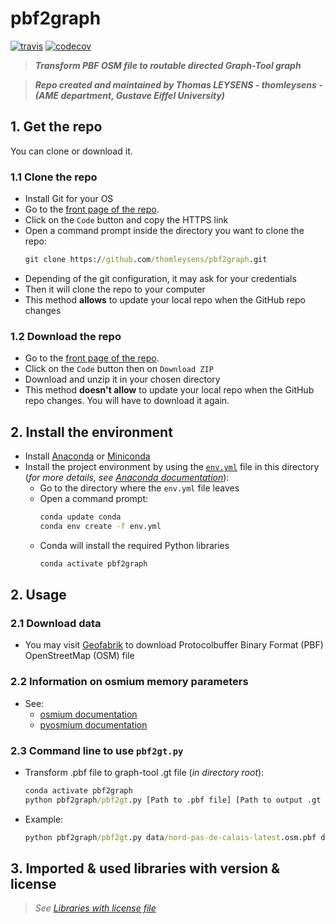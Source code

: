 # pbf2graph

[![travis](https://img.shields.io/travis/thomleysens/pbf2graph.svg)](https://travis-ci.org/thomleysens/pbf2graph)
[![codecov](https://codecov.io/gh/thomleysens/pbf2graph/branch/master/graph/badge.svg)](https://codecov.io/gh/thomleysens/pbf2graph)

> ***Transform PBF OSM file to routable directed Graph-Tool graph***

> ***Repo created and maintained by Thomas LEYSENS - thomleysens - (AME department, Gustave Eiffel University)***

## 1. Get the repo
You can clone or download it.

### 1.1 Clone the repo
* Install Git for your OS
* Go to the [front page of the repo](https://github.com/thomleysens/pbf2graph).
* Click on the ```Code``` button and copy the HTTPS link
* Open a command prompt inside the directory you want to clone the repo:
  ```cmd
  git clone https://github.com/thomleysens/pbf2graph.git
  ```
* Depending of the git configuration, it may ask for your credentials
* Then it will clone the repo to your computer
* This method **allows** to update your local repo when the GitHub repo changes

### 1.2 Download the repo
* Go to the [front page of the repo](https://github.com/thomleysens/pbf2graph).
* Click on the ```Code``` button then on ```Download ZIP```
* Download and unzip it in your chosen directory
* This method **doesn't allow** to update your local repo when the GitHub repo changes. You will have to download it again.

## 2. Install the environment
* Install [Anaconda](https://docs.anaconda.com/anaconda/install/) or [Miniconda](https://docs.conda.io/en/latest/miniconda.html)
* Install the project environment by using the [```env.yml```](env.yml) file in this directory (*for more details, see [Anaconda documentation](https://docs.conda.io/projects/conda/en/latest/user-guide/tasks/manage-environments.html#creating-an-environment-from-an-environment-yml-file)*):
  * Go to the directory where the ```env.yml``` file leaves
  * Open a command prompt:
    ```cmd
    conda update conda
    conda env create -f env.yml
    ```
  * Conda will install the required Python libraries
	```cmd
	conda activate pbf2graph
	```

## 2. Usage

### 2.1 Download data

* You may visit [Geofabrik](https://download.geofabrik.de/) to download Protocolbuffer Binary Format (PBF) OpenStreetMap (OSM) file

### 2.2 Information on osmium memory parameters

* See:
	- [osmium documentation](https://osmcode.org/osmium-concepts/#indexes)
	- [pyosmium documentation](https://docs.osmcode.org/pyosmium/latest/intro.html#handling-geometries)

### 2.3 Command line to use ```pbf2gt.py```

* Transform .pbf file to graph-tool .gt file (*in directory root*):
	```cmd
	conda activate pbf2graph
	python pbf2graph/pbf2gt.py [Path to .pbf file] [Path to output .gt file]
	```
* Example:
	```cmd
	python pbf2graph/pbf2gt.py data/nord-pas-de-calais-latest.osm.pbf data/npdc.gt
	```
	
## 3. Imported & used libraries with version & license

> *See [Libraries with license file](libraries_with_license.md)*